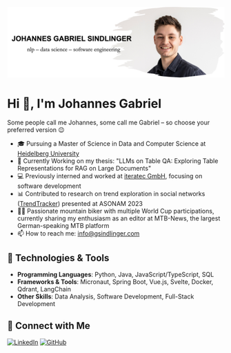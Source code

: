 ![Header Image](Banner.png)

# Hi 👋, I'm Johannes Gabriel 
Some people call me Johannes, some call me Gabriel – so choose your preferred version 😉

- 🎓 Pursuing a Master of Science in Data and Computer Science at [Heidelberg University](https://www.uni-heidelberg.de/)
- 📜 Currently Working on my thesis: "LLMs on Table QA: Exploring Table Representations for RAG on Large Documents"
- 💻 Previously interned and worked at [iteratec GmbH](https://www.iteratec.com/), focusing on software development
- 📊 Contributed to research on trend exploration in social networks ([TrendTracker](https://doi.org/10.1145/3625007.3627335)) presented at ASONAM 2023
- 🚴‍♂️ Passionate mountain biker with multiple World Cup participations, currently sharing my enthusiasm as an editor at MTB-News, the largest German-speaking MTB platform
- 📫 How to reach me: [info@gsindlinger.com](mailto:info@gsindlinger.com)

## 🚀 Technologies & Tools
- **Programming Languages**: Python, Java, JavaScript/TypeScript, SQL
- **Frameworks & Tools**: Micronaut, Spring Boot, Vue.js, Svelte, Docker, Qdrant, LangChain
- **Other Skills**: Data Analysis, Software Development, Full-Stack Development

## 🔗 Connect with Me
[![LinkedIn](https://img.shields.io/badge/-LinkedIn-blue?style=flat-square&logo=linkedin)](https://www.linkedin.com/in/gabriel-sindlinger)
[![GitHub](https://img.shields.io/badge/-GitHub-181717?style=flat-square&logo=github)](https://github.com/gsindlinger)


